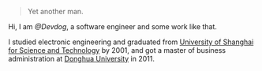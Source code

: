 

> Yet another man.


Hi, I am *@Devdog*, a software engineer and some work like that.

I studied electronic engineering and graduated from [University of Shanghai for Science and Technology](http://www.usst.edu.cn/) by 2001, and got a master of business administration at [Donghua University](http://www.dhu.edu.cn/) in 2011.


